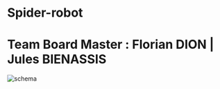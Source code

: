 # Spider-robot
# Team Board Master : Florian DION | Jules BIENASSIS
![schema](https://github.com/user-attachments/assets/146473de-c40b-4c39-963b-d19fe8ce5347)
